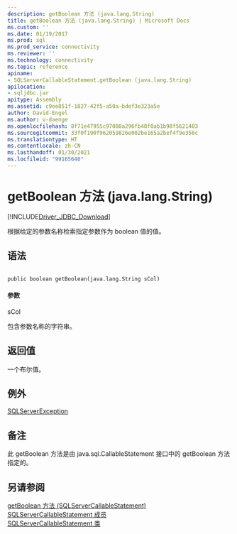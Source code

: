 ```yaml
---
description: getBoolean 方法 (java.lang.String)
title: getBoolean 方法 (java.lang.String) | Microsoft Docs
ms.custom: ''
ms.date: 01/19/2017
ms.prod: sql
ms.prod_service: connectivity
ms.reviewer: ''
ms.technology: connectivity
ms.topic: reference
apiname:
- SQLServerCallableStatement.getBoolean (java.lang.String)
apilocation:
- sqljdbc.jar
apitype: Assembly
ms.assetid: c9ee851f-1827-42f5-a50a-bdef3e323a5e
author: David-Engel
ms.author: v-daenge
ms.openlocfilehash: 8f71e47955c97080a296fb48f0ab1b98f5621403
ms.sourcegitcommit: 33f0f190f962059826e002be165a2bef4f9e350c
ms.translationtype: HT
ms.contentlocale: zh-CN
ms.lasthandoff: 01/30/2021
ms.locfileid: "99165640"
---
```

# <a name="getboolean-method-javalangstring"></a>getBoolean 方法 (java.lang.String)
[!INCLUDE[Driver_JDBC_Download](../../../includes/driver_jdbc_download.md)]

  根据给定的参数名称检索指定参数作为 boolean 值的值。  
  
## <a name="syntax"></a>语法  
  
```  
  
public boolean getBoolean(java.lang.String sCol)  
```  
  
#### <a name="parameters"></a>参数  
 sCol  
  
 包含参数名称的字符串。  
  
## <a name="return-value"></a>返回值  
 一个布尔值。  
  
## <a name="exceptions"></a>例外  
 [SQLServerException](../../../connect/jdbc/reference/sqlserverexception-class.md)  
  
## <a name="remarks"></a>备注  
 此 getBoolean 方法是由 java.sql.CallableStatement 接口中的 getBoolean 方法指定的。  
  
## <a name="see-also"></a>另请参阅  
 [getBoolean 方法 (SQLServerCallableStatement)](../../../connect/jdbc/reference/getboolean-method-sqlservercallablestatement.md)   
 [SQLServerCallableStatement 成员](../../../connect/jdbc/reference/sqlservercallablestatement-members.md)   
 [SQLServerCallableStatement 类](../../../connect/jdbc/reference/sqlservercallablestatement-class.md)  
  
  

